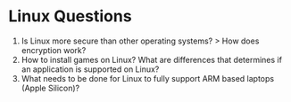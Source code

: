 # Linux Questions

1. Is Linux more secure than other operating systems? > How does encryption work?
2. How to install games on Linux? What are differences that determines if an application is supported on Linux?
3. What needs to be done for Linux to fully support ARM based laptops (Apple Silicon)?
